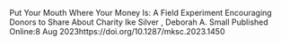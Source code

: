 Put Your Mouth Where Your Money Is: A Field Experiment Encouraging Donors to Share About Charity
Ike Silver , Deborah A. Small
Published Online:8 Aug 2023https://doi.org/10.1287/mksc.2023.1450
